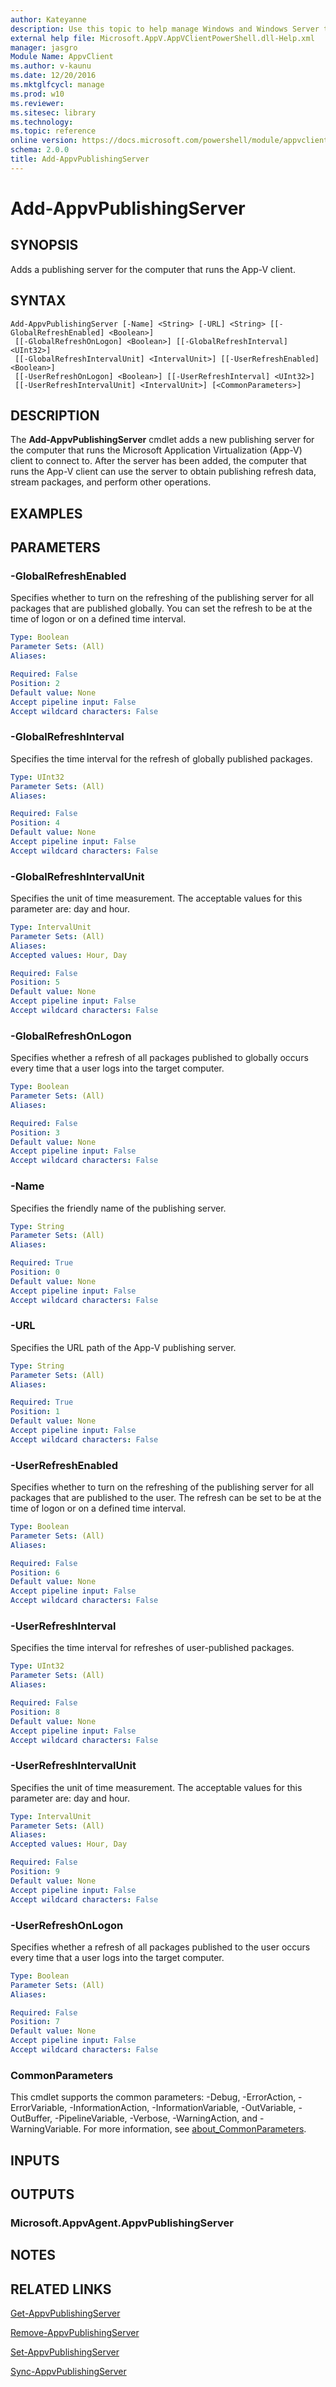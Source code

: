 ```yaml
---
author: Kateyanne
description: Use this topic to help manage Windows and Windows Server technologies with Windows PowerShell.
external help file: Microsoft.AppV.AppVClientPowerShell.dll-Help.xml
manager: jasgro
Module Name: AppvClient
ms.author: v-kaunu
ms.date: 12/20/2016
ms.mktglfcycl: manage
ms.prod: w10
ms.reviewer: 
ms.sitesec: library
ms.technology: 
ms.topic: reference
online version: https://docs.microsoft.com/powershell/module/appvclient/add-appvpublishingserver?view=windowsserver2022-ps&wt.mc_id=ps-gethelp
schema: 2.0.0
title: Add-AppvPublishingServer
---
```


# Add-AppvPublishingServer

## SYNOPSIS
Adds a publishing server for the computer that runs the App-V client.

## SYNTAX

```
Add-AppvPublishingServer [-Name] <String> [-URL] <String> [[-GlobalRefreshEnabled] <Boolean>]
 [[-GlobalRefreshOnLogon] <Boolean>] [[-GlobalRefreshInterval] <UInt32>]
 [[-GlobalRefreshIntervalUnit] <IntervalUnit>] [[-UserRefreshEnabled] <Boolean>]
 [[-UserRefreshOnLogon] <Boolean>] [[-UserRefreshInterval] <UInt32>]
 [[-UserRefreshIntervalUnit] <IntervalUnit>] [<CommonParameters>]
```

## DESCRIPTION
The **Add-AppvPublishingServer** cmdlet adds a new publishing server for the computer that runs the Microsoft Application Virtualization (App-V) client to connect to.
After the server has been added, the computer that runs the App-V client can use the server to obtain publishing refresh data, stream packages, and perform other operations.

## EXAMPLES


## PARAMETERS

### -GlobalRefreshEnabled
Specifies whether to turn on the refreshing of the publishing server for all packages that are published globally.
You can set the refresh to be at the time of logon or on a defined time interval.

```yaml
Type: Boolean
Parameter Sets: (All)
Aliases: 

Required: False
Position: 2
Default value: None
Accept pipeline input: False
Accept wildcard characters: False
```

### -GlobalRefreshInterval
Specifies the time interval for the refresh of globally published packages.

```yaml
Type: UInt32
Parameter Sets: (All)
Aliases: 

Required: False
Position: 4
Default value: None
Accept pipeline input: False
Accept wildcard characters: False
```

### -GlobalRefreshIntervalUnit
Specifies the unit of time measurement.
The acceptable values for this parameter are: day and hour.

```yaml
Type: IntervalUnit
Parameter Sets: (All)
Aliases: 
Accepted values: Hour, Day

Required: False
Position: 5
Default value: None
Accept pipeline input: False
Accept wildcard characters: False
```

### -GlobalRefreshOnLogon
Specifies whether a refresh of all packages published to globally occurs every time that a user logs into the target computer.

```yaml
Type: Boolean
Parameter Sets: (All)
Aliases: 

Required: False
Position: 3
Default value: None
Accept pipeline input: False
Accept wildcard characters: False
```

### -Name
Specifies the friendly name of the publishing server.

```yaml
Type: String
Parameter Sets: (All)
Aliases: 

Required: True
Position: 0
Default value: None
Accept pipeline input: False
Accept wildcard characters: False
```

### -URL
Specifies the URL path of the App-V publishing server.

```yaml
Type: String
Parameter Sets: (All)
Aliases: 

Required: True
Position: 1
Default value: None
Accept pipeline input: False
Accept wildcard characters: False
```

### -UserRefreshEnabled
Specifies whether to turn on the refreshing of the publishing server for all packages that are published to the user.
The refresh can be set to be at the time of logon or on a defined time interval.

```yaml
Type: Boolean
Parameter Sets: (All)
Aliases: 

Required: False
Position: 6
Default value: None
Accept pipeline input: False
Accept wildcard characters: False
```

### -UserRefreshInterval
Specifies the time interval for refreshes of user-published packages.

```yaml
Type: UInt32
Parameter Sets: (All)
Aliases: 

Required: False
Position: 8
Default value: None
Accept pipeline input: False
Accept wildcard characters: False
```

### -UserRefreshIntervalUnit
Specifies the unit of time measurement.
The acceptable values for this parameter are: day and hour.

```yaml
Type: IntervalUnit
Parameter Sets: (All)
Aliases: 
Accepted values: Hour, Day

Required: False
Position: 9
Default value: None
Accept pipeline input: False
Accept wildcard characters: False
```

### -UserRefreshOnLogon
Specifies whether a refresh of all packages published to the user occurs every time that a user logs into the target computer.

```yaml
Type: Boolean
Parameter Sets: (All)
Aliases: 

Required: False
Position: 7
Default value: None
Accept pipeline input: False
Accept wildcard characters: False
```

### CommonParameters
This cmdlet supports the common parameters: -Debug, -ErrorAction, -ErrorVariable, -InformationAction, -InformationVariable, -OutVariable, -OutBuffer, -PipelineVariable, -Verbose, -WarningAction, and -WarningVariable. For more information, see [about_CommonParameters](https://go.microsoft.com/fwlink/?LinkID=113216).

## INPUTS

## OUTPUTS

### Microsoft.AppvAgent.AppvPublishingServer

## NOTES

## RELATED LINKS

[Get-AppvPublishingServer](./Get-AppvPublishingServer.md)

[Remove-AppvPublishingServer](./Remove-AppvPublishingServer.md)

[Set-AppvPublishingServer](./Set-AppvPublishingServer.md)

[Sync-AppvPublishingServer](./Sync-AppvPublishingServer.md)

